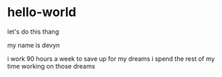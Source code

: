 # hello-world
let's do this thang

my name is devyn 

i work 90 hours a week to save up for my dreams
i spend the rest of my time working on those dreams
